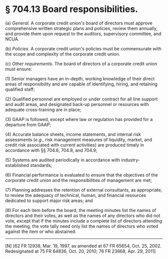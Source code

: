 # § 704.13   Board responsibilities.

(a) *General.* A corporate credit union's board of directors must approve comprehensive written strategic plans and policies, review them annually, and provide them upon request to the auditors, supervisory committee, and NCUA. 


(b) *Policies.* A corporate credit union's policies must be commensurate with the scope and complexity of the corporate credit union. 


(c) *Other requirements.* The board of directors of a corporate credit union must ensure: 


(1) Senior managers have an in-depth, working knowledge of their direct areas of responsibility and are capable of identifying, hiring, and retaining qualified staff; 


(2) Qualified personnel are employed or under contract for all line support and audit areas, and designated back-up personnel or resources with adequate cross-training are in place; 


(3) GAAP is followed, except where law or regulation has provided for a departure from GAAP; 


(4) Accurate balance sheets, income statements, and internal risk assessments (*e.g.,* risk management measures of liquidity, market, and credit risk associated with current activities) are produced timely in accordance with §§ 704.6, 704.8, and 704.9; 


(5) Systems are audited periodically in accordance with industry-established standards; 


(6) Financial performance is evaluated to ensure that the objectives of the corporate credit union and the responsibilities of management are met;


(7) Planning addresses the retention of external consultants, as appropriate, to review the adequacy of technical, human, and financial resources dedicated to support major risk areas; and


(8) For each item before the board, the meeting minutes list the names of directors and their votes, as well as the names of any directors who did not vote, except that if the minutes include a complete list of directors attending the meeting, the vote tally need only list the names of directors who voted against the item or who abstained. 



---

[N] [62 FR 12938, Mar. 19, 1997, as amended at 67 FR 65654, Oct. 25, 2002. Redesignated at 75 FR 64836, Oct. 20, 2010; 76 FR 23868, Apr. 29, 2011]




